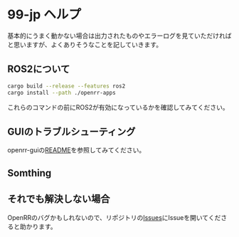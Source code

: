 # 99-jp ヘルプ

基本的にうまく動かない場合は出力されたものやエラーログを見ていただければと思いますが、よくありそうなことを記していきます。

## ROS2について

```bash
cargo build --release --features ros2
cargo install --path ./openrr-apps
```

これらのコマンドの前にROS2が有効になっているかを確認してみてください。

## GUIのトラブルシューティング

openrr-guiの[README](https://github.com/openrr/openrr/tree/main/openrr-gui#troubleshooting)を参照してみてください。

## Somthing

## それでも解決しない場合

OpenRRのバグかもしれないので、リポジトリの[Issues](https://github.com/openrr/openrr/issues)にIssueを開いてくださると助かります。
